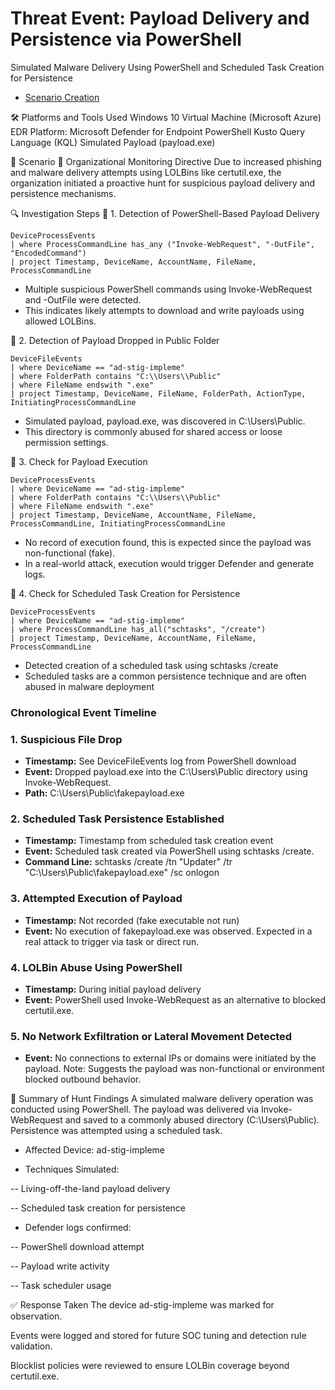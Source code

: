 # Threat Event: Payload Delivery and Persistence via PowerShell
Simulated Malware Delivery Using PowerShell and Scheduled Task Creation for Persistence
- [Scenario Creation](hhttps://github.com/aduragbemioo/Threat-Event-Suspicious-Use-of-Certutil-for-Payload-Download/blob/main/scenario.md)


🛠️ Platforms and Tools Used
Windows 10 Virtual Machine (Microsoft Azure)
EDR Platform: Microsoft Defender for Endpoint
PowerShell
Kusto Query Language (KQL)
Simulated Payload (payload.exe)


📘 Scenario
🚨 Organizational Monitoring Directive
Due to increased phishing and malware delivery attempts using LOLBins like certutil.exe, the organization initiated a proactive hunt for suspicious payload delivery and persistence mechanisms. 

🔍 Investigation Steps
🔹 1. Detection of PowerShell-Based Payload Delivery
```kusto
DeviceProcessEvents
| where ProcessCommandLine has_any ("Invoke-WebRequest", "-OutFile", "EncodedCommand")
| project Timestamp, DeviceName, AccountName, FileName, ProcessCommandLine
```

- Multiple suspicious PowerShell commands using Invoke-WebRequest and -OutFile were detected.
- This indicates likely attempts to download and write payloads using allowed LOLBins.

🔹 2. Detection of Payload Dropped in Public Folder
```kusto
DeviceFileEvents
| where DeviceName == "ad-stig-impleme"
| where FolderPath contains "C:\\Users\\Public"
| where FileName endswith ".exe"
| project Timestamp, DeviceName, FileName, FolderPath, ActionType, InitiatingProcessCommandLine
```
- Simulated payload, payload.exe, was discovered in C:\Users\Public.
- This directory is commonly abused for shared access or loose permission settings.

🔹 3. Check for Payload Execution
```kusto
DeviceProcessEvents
| where DeviceName == "ad-stig-impleme"
| where FolderPath contains "C:\\Users\\Public"
| where FileName endswith ".exe"
| project Timestamp, DeviceName, AccountName, FileName, ProcessCommandLine, InitiatingProcessCommandLine

```
- No record of execution found, this is expected since the payload was non-functional (fake).
- In a real-world attack, execution would trigger Defender and generate logs.


🔹 4. Check for Scheduled Task Creation for Persistence

```kusto
DeviceProcessEvents
| where DeviceName == "ad-stig-impleme"
| where ProcessCommandLine has_all("schtasks", "/create")
| project Timestamp, DeviceName, AccountName, FileName, ProcessCommandLine

```
- Detected creation of a scheduled task using schtasks /create
- Scheduled tasks are a common persistence technique and are often abused in malware deployment
  
### Chronological Event Timeline
### 1. Suspicious File Drop
- **Timestamp:** See DeviceFileEvents log from PowerShell download
- **Event:** Dropped payload.exe into the C:\Users\Public directory using Invoke-WebRequest.
- **Path:** C:\Users\Public\fakepayload.exe

### 2. Scheduled Task Persistence Established
- **Timestamp:** Timestamp from scheduled task creation event
- **Event:** Scheduled task created via PowerShell using schtasks /create.
- **Command Line:** schtasks /create /tn "Updater" /tr "C:\Users\Public\fakepayload.exe" /sc onlogon

### 3. Attempted Execution of Payload
- **Timestamp:** Not recorded (fake executable not run)
- **Event:** No execution of fakepayload.exe was observed. Expected in a real attack to trigger via task or direct run.

### 4. LOLBin Abuse Using PowerShell
- **Timestamp:** During initial payload delivery
- **Event:** PowerShell used Invoke-WebRequest as an alternative to blocked certutil.exe.


### 5. No Network Exfiltration or Lateral Movement Detected
- **Event:** No connections to external IPs or domains were initiated by the payload.
Note: Suggests the payload was non-functional or environment blocked outbound behavior.

🧾 Summary of Hunt Findings
A simulated malware delivery operation was conducted using PowerShell. The payload was delivered via Invoke-WebRequest and saved to a commonly abused directory (C:\Users\Public). Persistence was attempted using a scheduled task.

- Affected Device: ad-stig-impleme

- Techniques Simulated:

-- Living-off-the-land payload delivery

-- Scheduled task creation for persistence

- Defender logs confirmed:

-- PowerShell download attempt

-- Payload write activity

-- Task scheduler usage

✅ Response Taken
The device ad-stig-impleme was marked for observation.

Events were logged and stored for future SOC tuning and detection rule validation.

Blocklist policies were reviewed to ensure LOLBin coverage beyond certutil.exe.

